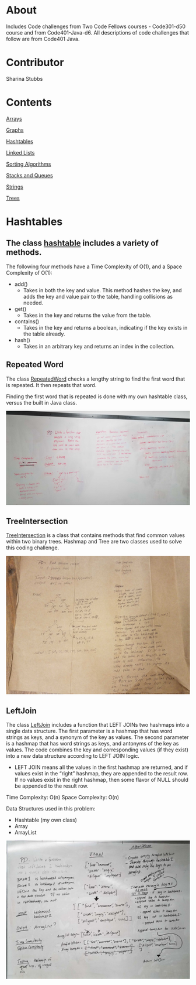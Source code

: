 # About 
Includes Code challenges from Two Code Fellows courses - Code301-d50 course and from Code401-Java-d6. All descriptions of code challenges that follow are from Code401 Java.

# Contributor
Sharina Stubbs

# Contents
[Arrays](/Users/sharina/codefellows/401Java/data-structures-and-algorithms/code401Challenges/src/main/java/code401Challenges/ARRAYS.MD)

[Graphs](https://github.com/SharinaS/data-structures-and-algorithms/blob/master/code401Challenges/src/main/java/code401Challenges/graph/README_GRAPH.MD)

[Hashtables](https://github.com/SharinaS/data-structures-and-algorithms/tree/master/code401Challenges/src/main/java/code401Challenges/hashtable)

[Linked Lists](https://github.com/SharinaS/data-structures-and-algorithms/blob/master/code401Challenges/src/main/java/code401Challenges/linkedlist/README_LINKEDLIST.MD)

[Sorting Algorithms](/Users/sharina/codefellows/401Java/data-structures-and-algorithms/code401Challenges/src/main/java/code401Challenges/sort/README_SORTING.MD)

[Stacks and Queues](/Users/sharina/codefellows/401Java/data-structures-and-algorithms/code401Challenges/src/main/java/code401Challenges/stacksandqueues/README_STACKSQUEUES.MD)

[Strings](https://github.com/SharinaS/data-structures-and-algorithms/blob/master/code401Challenges/src/main/java/code401Challenges/string/README_STRINGS.MD)

[Trees](https://github.com/SharinaS/data-structures-and-algorithms/blob/master/code401Challenges/src/main/java/code401Challenges/tree/README_TREE.MD)
 

 

# Hashtables
## The class [hashtable](https://github.com/SharinaS/data-structures-and-algorithms/tree/master/code401Challenges/src/main/java/code401Challenges/hashtable) includes a variety of methods. 

The following four methods have a Time Complexity of O(1), and a Space Complexity of O(1):

* add()
  * Takes in both the key and value. This method hashes the key, and adds the key and value pair to the table, handling collisions as needed.
* get()
  * Takes in the key and returns the value from the table.
* contains()
  * Takes in the key and returns a boolean, indicating if the key exists in the table already.
* hash()
  * Takes in an arbitrary key and returns an index in the collection.

## Repeated Word
The class [RepeatedWord](https://github.com/SharinaS/data-structures-and-algorithms/blob/master/code401Challenges/src/main/java/code401Challenges/hashtable/RepeatedWord.java) checks a lengthy string to find the first word that is repeated. It then repeats that word. 

Finding the first word that is repeated is done with my own hashtable class, versus the built in Java class.

![image of whiteboard](code401Challenges/assets/repeated-word.png)

## TreeIntersection
[TreeIntersection](https://github.com/SharinaS/data-structures-and-algorithms/blob/master/code401Challenges/src/main/java/code401Challenges/hashtable/TreeIntersection.java) is a class that contains methods that find common values within two binary trees. Hashmap and Tree are two classes used to solve this coding challenge. 

![image of whiteboard](code401Challenges/assets/tree-intersection.jpg)

## LeftJoin
The class [LeftJoin](https://github.com/SharinaS/data-structures-and-algorithms/blob/master/code401Challenges/src/main/java/code401Challenges/hashtable/LeftJoin.java) includes a function that LEFT JOINs two hashmaps into a single data structure.
The first parameter is a hashmap that has word strings as keys, and a synonym of the key as values.
The second parameter is a hashmap that has word strings as keys, and antonyms of the key as values.
The code combines the key and corresponding values (if they exist) into a new data structure according to LEFT JOIN logic.
* LEFT JOIN means all the values in the first hashmap are returned, and if values exist in the “right” hashmap, they are appended to the result row. If no values exist in the right hashmap, then some flavor of NULL should be appended to the result row.

Time Complexity: O(n)
Space Complexity: O(n)

Data Structures used in this problem:
* Hashtable (my own class)
* Array
* ArrayList

![image of whiteboard](code401Challenges/assets/left-join.jpg)

